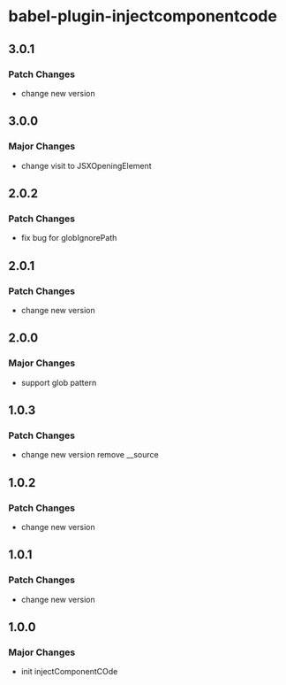 # babel-plugin-injectcomponentcode

## 3.0.1

### Patch Changes

-   change new version

## 3.0.0

### Major Changes

-   change visit to JSXOpeningElement

## 2.0.2

### Patch Changes

-   fix bug for globIgnorePath

## 2.0.1

### Patch Changes

-   change new version

## 2.0.0

### Major Changes

-   support glob pattern

## 1.0.3

### Patch Changes

-   change new version remove \_\_source

## 1.0.2

### Patch Changes

-   change new version

## 1.0.1

### Patch Changes

-   change new version

## 1.0.0

### Major Changes

-   init injectComponentCOde
